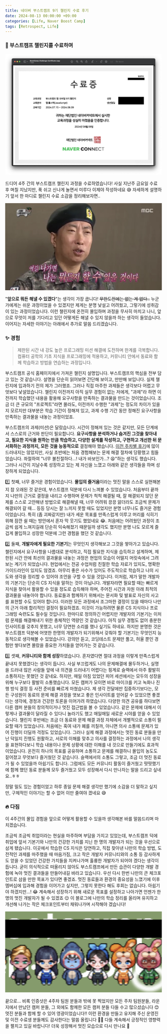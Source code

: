 ```yaml
---
title: 네이버 부스트캠프 9기 챌린지 수료 후기
date: 2024-08-13 00:00:00 +09:00
categories: [Life, Naver Boost Camp]
tags: [Retrospect, Life]
---
```


### 🏁 부스트캠프 챌린지를 수료하며

![alt text](../assets/img/240814/image-1.png)

드디어 4주 간의 부스트캠프 챌린지 과정을 수료하였습니다! 사실 지난주 금요일 수료 후 며칠 지났지만, 푹 쉬고 신나게 놀면서 미루다 이제야 작성하네요 😅 자세하게 설명하기 앞서 한 마디로 챌린지 수료 소감을 정리해보자면..

![alt text](../assets/img/240814/image.png)

"**앞으로 뭐든 해낼 수 있겠다**"는 생각이 가장 큽니다! ~~무한도전에는 없는 게 없다..~~ 누군가에게는 쉬운 과정이었을 수 있겠지만 제게는 분명 낯설고 어려웠고, 그렇기에 성취감이 있는 과정이었습니다. 이런 챌린지에 온전히 몰입하며 과정을 무사히 마치고 나니, 앞으로 무엇이 저를 기다리고 있던 어떻게든 해낼 수 있지 않을까 하는 생각이 들었습니다. 이어지는 자세한 이야기는 아래에서 추가로 말씀 드리겠습니다.

### ✨ 경험

> 제한된 시간 내 강도 높은 프로그래밍 미션 해결에 도전하며 한계를 극복합니다.
> 컴퓨터 공학의 기초 지식을 프로그래밍에 적용하고,
> 커뮤니티 안에서 동료와 함께 학습하고 방법을 연습하는 과정입니다​.

부스트캠프 공식 홈페이지에서 가져온 챌린지 설명입니다. 부스트캠프의 핵심을 전부 담고 있는 것 같습니다. 설명을 단순히 읽어보면 간단해 보이고, 만만해 보입니다. 실제 챌린지에 입과하기 전의 제가 그러했죠. 그러나 직접 마주한 과제들은 생각보다 어렵고 무엇보다 낯설었습니다. 챌린지 이전까지 아직 실무 경험이 없는 저에게, "과제"라 하면 이전까지 학습했던 내용을 활용해 요구사항을 만족하는 결과물을 만드는 것이었습니다. 조금 더 큰 규모의 "프로젝트"라면 몰라도, 이전까지 수행한 "과제"는 정도의 차이가 있을지 모르지만 대부분은 학습 기간이 정해져 있고, 과제 수행 기간 동안 정해진 요구사항을 만족하는 결과물을 내놓는 과정이었죠.

부스트캠프의 과제(미션)은 달랐습니다. 시간이 정해져 있는 것은 같지만, 모든 단계에서 스스로의 근거와 판단이 필요합니다. **요구사항을 분석하거나 숨겨진 그것을 찾아내고, 필요한 지식을 원하는 만큼 학습하고, 다양한 설계를 작성하고, 구현하고 개선한 뒤 문서화하는 과정까지, 모든 것을 능동적으로** 결정해야 했습니다. [이전 주차별 후기](https://sjy2335.github.io/posts/Challenge-Weekly-Retrospect/)에 많이 드러내지는 않았지만, 사실 초반에는 처음 경험해보는 문제 해결 절차에 당황했고 힘들었습니다. 좌절하여 "너무 불친절하다...! 내가 바보인가...? 😫"하는 생각도 했습니다. 그러나 시간이 지날수록 성장하고 있는 제 자신을 느꼈고 아래와 같은 생각들을 하며 성장하게 되었습니다.

1️⃣ 첫째, 너무 즐거운 경험이었습니다. **몰입의 즐거움**이라는 멋진 말을 스스로 실현해본지 참 오래된 것 같은데, 부스트캠프 덕분에 다시 느껴볼 수 있었습니다. 처음부터 끝까지 나만의 근거로 결정을 내리고 수행하며 문제가 척척 해결될 때, 잘 해결되지 않던 문제를 스스로 고안해낸 방법으로 해결해낼 때, 너무 어려워 끙끙 앓더라도 조금씩 문제가 해결되어 갈 때... 등등 당시는 잘 느끼지 못할 때도 있었지만 분명 너무나도 즐거운 경험이었습니다. 특히 (좀 괴짜같지만) 내가 세운 목표를 만족스럽게 이루고 머리를 식히기 위해 잠깐 쉴 때는 방안에서 혼자 막 웃기도 했었네요 😂. 처음에는 어려웠던 과정이 조금씩 쉽게 느껴지길래 단순히 익숙해졌기 때문일까 생각도 했지만 분명 나도 모르게 즐겁게 몰입하고 성장한 덕분에 그런 경험을 했던 것 같습니다.

2️⃣ 둘째, **개발자에게 필요한 기본기**는 무엇인지 생각해보고 그것을 쌓아가고 있습니다. 챌린지에서 요구사항을 나름대로 분석하고, 직접 필요한 지식을 습득하고 설계하며, 제한된 시간 안에 최선의 결과물을 내놓는 과정은 현업의 모습이 어떨지 머릿속에서 그려보는 계기가 되었습니다. 현업에서는 전공 수업처럼 친절한 학습 자료가 있지도, 명확한 가이드라인이 있지도 않겠죠. 아무리 좋은 사수가 있어도 주도적으로 학습하고 나의 시도와 생각을 정리할 수 있어야 조언을 구할 수 있을 것입니다. 이처럼, 제가 말한 개발자의 기본기는 단순히 CS 지식을 말하는 것이 아닙니다. 개발자라면 필요할 때는 빠르게 지식을 찾아서 활용할 수 있을 정도로 습득해야 하며, 주어진 시간과 자원 아래 최적의 결과물을 내놓아야 합니다. 동료들과 함께하기 위해서는 문서화 및 발표로 자신의 사고를 표현할 수도 있어야 합니다. 이러한 모든 과정에서 조그마한 결정이 있을 때마다 나만의 근거 아래 합리적인 결정이 필요하겠죠. 이것이 가능하려면 물론 CS 지식이나 프로그래밍 숙련도도 필수일 것입니다. 한마디로 정의하긴 어렵지만 개발자의 기본기는 이처럼 문제를 해결해내기 위한 총체적인 역량인 것 같습니다. 아직 실무 경험도 없어 충분한 인사이트를 갖추지 못했고, 너무 당연한 소리를 했나 싶기도 하네요. 하지만 분명한 것은 부스트캠프 덕분에 어엿한 한명의 개발자가 되기위해서 갖춰야 할 기본기는 무엇인지 능동적으로 생각해볼 수 있었습니다. 강의만 듣고, 코딩테스트 문제만 풀고, 허울 뿐인 경험만 쌓다보면 몰랐을 중요한 가치들을 얻어가는 것 같습니다.

3️⃣ 셋째, **커뮤니티와 함께 성장**하였습니다. 혼자였다면 절대 과정을 이렇게 만족스럽게 끝내지 못했겠다는 생각이 듭니다. 사실 부끄럽게도 나의 문제해결에 몰두하거나, 실명을 드러내 많은 사람들 앞에 내 의견을 드러내기 어렵다는 핑계로 슬랙에서 아주 활발히 소통하지는 못했던 것 같네요. 하지만, 매일 아침 있었던 피어 세션에서는 모두의 성장을 위해 누구보다 활발히 소통했습니다. 모든 캠퍼가 모이면 바로 마이크를 키고 녹화나 진행 방식 결정 등 사전 준비를 빠르게 마쳤습니다. 제 생각 전달에만 집중하기보다는, 모든 구성원이 동료의 문제 해결 과정을 엿보고 좋은 인사이트를 얻어갈 수 있었으면 좋겠다는 생각에, 경청과 건강한 토론을 이어가려 하였습니다. 다양한 의견 공유를 하다보면 다른 캠퍼 분들의 창의적이거나 멋진 접근법을 볼 수 있었습니다. 같은 문제에 대해서 이렇게나 결과물이 달라질 수 있다니 놀라기도 했고 매일매일 새로운 시야를 얻을 수 있었습니다. 챌린지 후반에는 조금 더 동료와 문제 해결 과정 자체에서 개별적으로 소통이 필요할 때가 있었습니다. 처음에는 혹여 내가 폐를 끼칠까, 아니면 의사 소통에 문제가 있어 진행이 더딜까 걱정도 있었습니다. 그러나 실제 해결 과정에서는 멋진 동료 분들을 만난 덕일지 진행도 원활하고, 서로의 이해를 맞추고 의사를 결정하는 과정에서 나의 생각을 표현하다보니 학습 내용이나 문제 상황에 대한 이해를 내 것으로 만들기에도 효과적이었습니다. 온전히 하나의 목표를 공유하며 소통하고 문제를 해결하니 몰입의 농도도 짙어졌고 무엇보다 즐거웠던 것 같습니다. 슬랙에서의 소통도 그렇고, 조금 더 멋진 동료가 될 수 있었을까 아쉽기도 합니다. 그럼에도 모든 커뮤니티 활동이 즐거웠고 떳떳했기에 함께 했던 동료 분들께 모두 즐거웠고 모두 성장해서 다시 만나자는 말을 드리고 싶네요..ㅎㅎ

정말 밀도 있는 경험이었고 하루 종일 문제 해결 생각만 했기에 소감을 더 말하고 싶지만, 구체적인 이야기는 할 수 없어 이만 줄여야 겠네요 😅

### 🔥 다짐

이 4주간의 몰입 경험을 앞으로 어떻게 활용할 수 있을까 생각해본 바를 말씀드리며 마치겠습니다.

조금씩 조금씩 취업이라는 현실을 마주하며 부담을 가지고 있었는데, 부스트캠프 덕에 취업에 앞서 기본기와 나만의 건강한 가치를 지닌 한 명의 개발자가 되는 것을 우선으로 삼게 됐습니다. 이곳에서 학습한 CS 지식은 당연하고, 직접 찾아낸 나만의 학습 방법, 도전적인 과제를 마주했을 때 마음가짐, 크고 작은 개발자 커뮤니티와의 소통 등 감사하게도 얻을 수 있었던 건강한 가치들을 지켜나가며 훌륭한 개발자가 되어야 겠다는 생각이 듭니다. 굳이 의식적으로 떠올리지 않아도 부스트캠프에서 만든 습관이 다양한 개발 경험에 녹아 멋진 결과들을 만들어내길 바라고 있습니다. 우선 다시 한번 나만의 큰 체크포인트로 삼을 만한 목표가 있다면 좋겠죠. 멋진 동료들과 환경의 중요성을 느꼈기에 이후 멤버십에 입과해 경험을 이어가고 싶지만, 그렇지 못한다 해도 후회는 없습니다. 아쉽기야 하겠지만...! 😂 계속해서 성장하기 위해 새로운 목표를 설정하고 나아가면 언젠가 한 명의 멋진 개발자가 될 수 있겠죠 😌 이 블로그에 나만의 학습 정리를 올리며 유지하고 개선해 나가는 작은 체크포인트부터 채워나가며 시작해야 겠습니다!

![alt text](../assets/img/240814/image-2.png)

끝으로... 비록 인증샷은 4주차 팀원 분들과 밖에 못 찍었지만 모든 주차 팀원분들, 라운지에서 만났던 캠퍼 분들, 그 외에도 함께한 모든 캠퍼 분들 다들 수고 많으셨습니다 😊 멋진 분들과 함께 할 수 있어 영광이었습니다!! 이런 환경을 만들고 유지해 주신 운영진 및 이전 수료생 분들께도 감사한다는 말씀 올립니다 🙇‍♂️ 다들 계속해서 긍정적인 영향력을 펼치고 있길 바랍니다! 더욱 성장해서 멋진 모습으로 다시 만나요 👋
